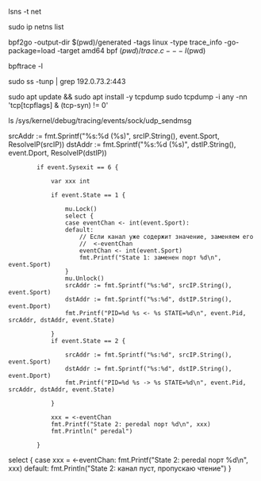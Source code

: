 lsns -t net


sudo ip netns list


bpf2go -output-dir $(pwd)/generated -tags linux -type trace_info -go-package=load -target amd64 bpf $(pwd)/trace.c -- -I$(pwd)

bpftrace -l

sudo ss -tunp | grep 192.0.73.2:443


sudo apt update && sudo apt install -y tcpdump
sudo tcpdump -i any -nn 'tcp[tcpflags] & (tcp-syn) != 0'

ls /sys/kernel/debug/tracing/events/sock/udp_sendmsg


srcAddr := fmt.Sprintf("%s:%d (%s)", srcIP.String(), event.Sport, ResolveIP(srcIP))
dstAddr := fmt.Sprintf("%s:%d (%s)", dstIP.String(), event.Dport, ResolveIP(dstIP))


			if event.Sysexit == 6 {

				var xxx int

				if event.State == 1 {

					mu.Lock()
					select {
					case eventChan <- int(event.Sport):
					default:
						// Если канал уже содержит значение, заменяем его
						//	<-eventChan
						eventChan <- int(event.Sport)
						fmt.Printf("State 1: заменен порт %d\n", event.Sport)
					}
					mu.Unlock()
					srcAddr := fmt.Sprintf("%s:%d", srcIP.String(), event.Sport)
					dstAddr := fmt.Sprintf("%s:%d", dstIP.String(), event.Dport)
					fmt.Printf("PID=%d %s <- %s STATE=%d\n", event.Pid, srcAddr, dstAddr, event.State)

				}
				if event.State == 2 {

					srcAddr := fmt.Sprintf("%s:%d", srcIP.String(), event.Sport)
					dstAddr := fmt.Sprintf("%s:%d", dstIP.String(), event.Dport)
					fmt.Printf("PID=%d %s -> %s STATE=%d\n", event.Pid, srcAddr, dstAddr, event.State)

				}

				xxx = <-eventChan
				fmt.Printf("State 2: peredal порт %d\n", xxx)
				fmt.Println(" peredal")

			}



   select {
case xxx = <-eventChan:
    fmt.Printf("State 2: peredal порт %d\n", xxx)
default:
    fmt.Println("State 2: канал пуст, пропускаю чтение")
}




